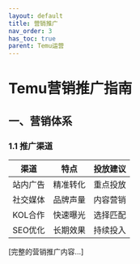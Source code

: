 ```yaml
---
layout: default
title: 营销推广
nav_order: 3
has_toc: true
parent: Temu运营
---
```


# Temu营销推广指南

## 一、营销体系
### 1.1 推广渠道
| 渠道 | 特点 | 投放建议 |
|-----|------|---------|
| 站内广告 | 精准转化 | 重点投放 |
| 社交媒体 | 品牌声量 | 内容营销 |
| KOL合作 | 快速曝光 | 选择匹配 |
| SEO优化 | 长期效果 | 持续投入 |

[完整的营销推广内容...] 